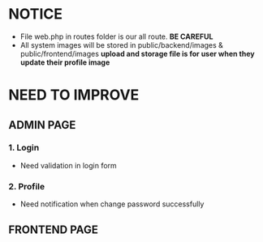 # NOTICE 
- File web.php in routes folder is our all route. **BE CAREFUL**
- All system images will be stored in public/backend/images & public/frontend/images **upload and storage file is for user when they update their profile image**
# NEED TO IMPROVE
## ADMIN PAGE
### 1. Login 
- Need validation in login form

### 2. Profile
- Need notification when change password successfully 


## FRONTEND PAGE


